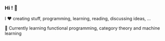 ### Hi ! :vulcan_salute:

I :heart: creating stuff, programming, learning, reading, discussing ideas, ...

:open_book: Currently learning functional programming, category theory and machine learning
